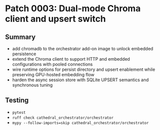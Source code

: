 # Patch 0003: Dual-mode Chroma client and upsert switch

## Summary
- add chromadb to the orchestrator add-on image to unlock embedded persistence
- extend the Chroma client to support HTTP and embedded configurations with pooled connections
- wire runtime options for persist directory and upsert enablement while preserving GPU-hosted embedding flow
- harden the async session store with SQLite UPSERT semantics and synchronous tuning

## Testing
- `pytest`
- `ruff check cathedral_orchestrator/orchestrator`
- `mypy --follow-imports=skip cathedral_orchestrator/orchestrator`
